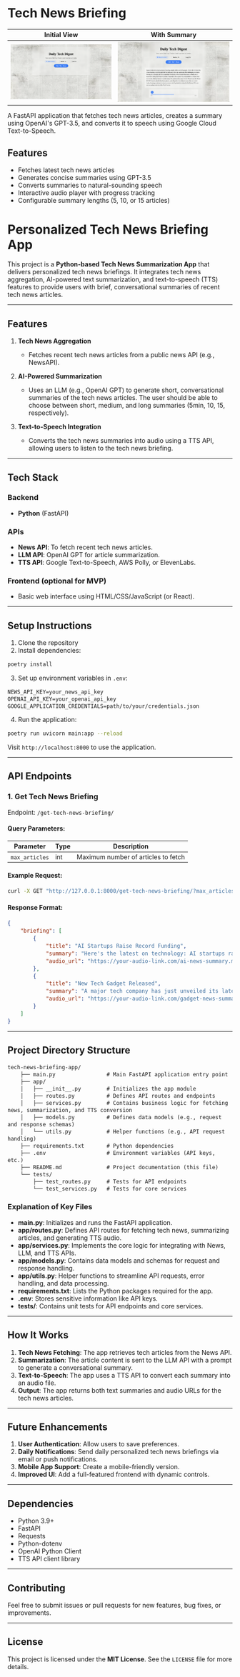 # Tech News Briefing

| Initial View | With Summary |
|:---:|:---:|
| ![Tech News Initial View](assets/app_screenshot1.png) | ![Tech News with Summary](assets/app_screenshot2.PNG) |

A FastAPI application that fetches tech news articles, creates a summary using OpenAI's GPT-3.5, and converts it to speech using Google Cloud Text-to-Speech.

## Features
- Fetches latest tech news articles
- Generates concise summaries using GPT-3.5
- Converts summaries to natural-sounding speech
- Interactive audio player with progress tracking
- Configurable summary lengths (5, 10, or 15 articles)

# Personalized Tech News Briefing App

This project is a **Python-based Tech News Summarization App** that delivers personalized tech news briefings. It integrates tech news aggregation, AI-powered text summarization, and text-to-speech (TTS) features to provide users with brief, conversational summaries of recent tech news articles.

---

## **Features**

1. **Tech News Aggregation**

   - Fetches recent tech news articles from a public news API (e.g., NewsAPI).

2. **AI-Powered Summarization**

   - Uses an LLM (e.g., OpenAI GPT) to generate short, conversational summaries of the tech news articles. The user should be able to choose between short, medium, and long summaries (5min, 10, 15, respectively).

3. **Text-to-Speech Integration**

   - Converts the tech news summaries into audio using a TTS API, allowing users to listen to the tech news briefing.

---

## **Tech Stack**

### **Backend**

- **Python** (FastAPI)

### **APIs**

- **News API**: To fetch recent tech news articles.
- **LLM API**: OpenAI GPT for article summarization.
- **TTS API**: Google Text-to-Speech, AWS Polly, or ElevenLabs.

### **Frontend** (optional for MVP)

- Basic web interface using HTML/CSS/JavaScript (or React).

---

## **Setup Instructions**

1. Clone the repository
2. Install dependencies:
```bash
poetry install
```

3. Set up environment variables in `.env`:
```env
NEWS_API_KEY=your_news_api_key
OPENAI_API_KEY=your_openai_api_key
GOOGLE_APPLICATION_CREDENTIALS=path/to/your/credentials.json
```

4. Run the application:
```bash
poetry run uvicorn main:app --reload
```

Visit `http://localhost:8000` to use the application.

---

## **API Endpoints**

### **1. Get Tech News Briefing**

Endpoint: `/get-tech-news-briefing/`

#### **Query Parameters:**

| Parameter      | Type | Description                         |
| -------------- | ---- | ----------------------------------- |
| `max_articles` | int  | Maximum number of articles to fetch |

#### **Example Request:**

```bash
curl -X GET "http://127.0.0.1:8000/get-tech-news-briefing/?max_articles=5"
```

#### **Response Format:**

```json
{
    "briefing": [
        {
            "title": "AI Startups Raise Record Funding",
            "summary": "Here's the latest on technology: AI startups raised a record amount of funding this quarter...",
            "audio_url": "https://your-audio-link.com/ai-news-summary.mp3"
        },
        {
            "title": "New Tech Gadget Released",
            "summary": "A major tech company has just unveiled its latest gadget...",
            "audio_url": "https://your-audio-link.com/gadget-news-summary.mp3"
        }
    ]
}
```

---

## **Project Directory Structure**

```
tech-news-briefing-app/
    ├── main.py                # Main FastAPI application entry point
    ├── app/
    │   ├── __init__.py        # Initializes the app module
    │   ├── routes.py          # Defines API routes and endpoints
    │   ├── services.py        # Contains business logic for fetching news, summarization, and TTS conversion
    │   ├── models.py          # Defines data models (e.g., request and response schemas)
    │   └── utils.py           # Helper functions (e.g., API request handling)
    ├── requirements.txt       # Python dependencies
    ├── .env                   # Environment variables (API keys, etc.)
    ├── README.md              # Project documentation (this file)
    └── tests/
        ├── test_routes.py     # Tests for API endpoints
        └── test_services.py   # Tests for core services
```

### **Explanation of Key Files**

- **main.py**: Initializes and runs the FastAPI application.
- **app/routes.py**: Defines API routes for fetching tech news, summarizing articles, and generating TTS audio.
- **app/services.py**: Implements the core logic for integrating with News, LLM, and TTS APIs.
- **app/models.py**: Contains data models and schemas for request and response handling.
- **app/utils.py**: Helper functions to streamline API requests, error handling, and data processing.
- **requirements.txt**: Lists the Python packages required for the app.
- **.env**: Stores sensitive information like API keys.
- **tests/**: Contains unit tests for API endpoints and core services.

---

## **How It Works**

1. **Tech News Fetching**: The app retrieves tech articles from the News API.
2. **Summarization**: The article content is sent to the LLM API with a prompt to generate a conversational summary.
3. **Text-to-Speech**: The app uses a TTS API to convert each summary into an audio file.
4. **Output**: The app returns both text summaries and audio URLs for the tech news articles.

---

## **Future Enhancements**

1. **User Authentication**: Allow users to save preferences.
2. **Daily Notifications**: Send daily personalized tech news briefings via email or push notifications.
3. **Mobile App Support**: Create a mobile-friendly version.
4. **Improved UI**: Add a full-featured frontend with dynamic controls.

---

## **Dependencies**

- Python 3.9+
- FastAPI
- Requests
- Python-dotenv
- OpenAI Python Client
- TTS API client library

---

## **Contributing**

Feel free to submit issues or pull requests for new features, bug fixes, or improvements.

---

## **License**

This project is licensed under the **MIT License**. See the `LICENSE` file for more details.

